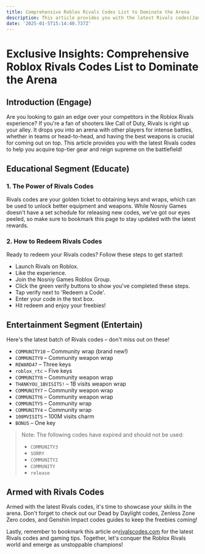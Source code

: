 ```yaml
---
title: Comprehensive Roblox Rivals Codes List to Dominate the Arena
description: This article provides you with the latest Rivals codes(January 2025 and updating) to help you acquire top-tier gear and reign supreme on the battlefield
date: '2025-01-5T15:14:40.737Z'
---
```


# Exclusive Insights: Comprehensive Roblox Rivals Codes List to Dominate the Arena

## Introduction (Engage)
Are you looking to gain an edge over your competitors in the Roblox Rivals experience? If you're a fan of shooters like Call of Duty, Rivals is right up your alley. It drops you into an arena with other players for intense battles, whether in teams or head-to-head, and having the best weapons is crucial for coming out on top. This article provides you with the latest Rivals codes to help you acquire top-tier gear and reign supreme on the battlefield!

## Educational Segment (Educate)
### 1. The Power of Rivals Codes
Rivals codes are your golden ticket to obtaining keys and wraps, which can be used to unlock better equipment and weapons. While Nosniy Games doesn't have a set schedule for releasing new codes, we've got our eyes peeled, so make sure to bookmark this page to stay updated with the latest rewards.

### 2. How to Redeem Rivals Codes
Ready to redeem your Rivals codes? Follow these steps to get started:

- Launch Rivals on Roblox.
- Like the experience.
- Join the Nosniy Games Roblox Group.
- Click the green verify buttons to show you've completed these steps.
- Tap verify next to 'Redeem a Code'.
- Enter your code in the text box.
- Hit redeem and enjoy your freebies!

## Entertainment Segment (Entertain)
Here's the latest batch of Rivals codes – don't miss out on these!

- `COMMUNITY10` – Community wrap (brand new!)
- `COMMUNITY9` – Community weapon wrap
- `REWARD47` – Three keys
- `roblox_rtc` – Five keys
- `COMMUNITY8` – Community weapon wrap
- `THANKYOU_1BVISITS!` – 1B visits weapon wrap
- `COMMUNITY7` – Community weapon wrap
- `COMMUNITY6` – Community weapon wrap
- `COMMUNITY5` – Community wrap
- `COMMUNITY4` – Community wrap
- `100MVISITS` – 100M visits charm
- `BONUS` – One key

> Note: The following codes have expired and should not be used:
> - `COMMUNITY3`
> - `SORRY`
> - `COMMUNITY2`
> - `COMMUNITY`
> - `release`

## Armed with Rivals Codes
Armed with the latest Rivals codes, it's time to showcase your skills in the arena. Don't forget to check out our Dead by Daylight codes, Zenless Zone Zero codes, and Genshin Impact codes guides to keep the freebies coming!

Lastly, remember to bookmark this article on[rivalscodes.com](https://rivalscodes.com) for the latest Rivals codes and gaming tips. Together, let's conquer the Roblox Rivals world and emerge as unstoppable champions!
